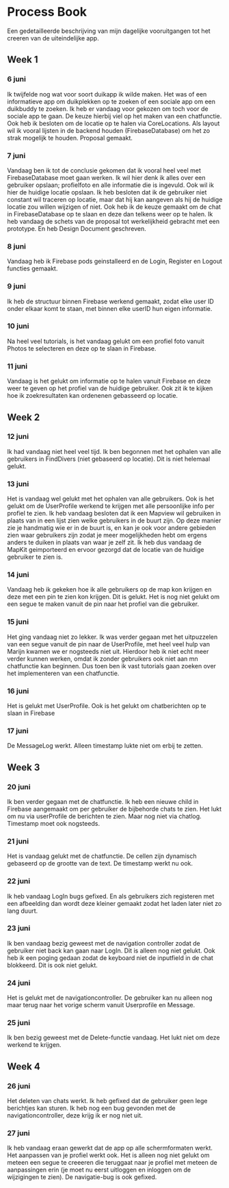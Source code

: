 # Process Book
Een gedetailleerde beschrijving van mijn dagelijke vooruitgangen tot het creeren van de uiteindelijke app.

## Week 1
### 6 juni
Ik twijfelde nog wat voor soort duikapp ik wilde maken. Het was of een informatieve app om duikplekken op te zoeken of een sociale app om een duikbuddy te zoeken. Ik heb er vandaag voor gekozen om toch voor de sociale app te gaan. De keuze hierbij viel op het maken van een chatfunctie. Ook heb ik besloten om de locatie op te halen via CoreLocations. Als layout wil ik vooral lijsten in de backend houden (FirebaseDatabase) om het zo strak mogelijk te houden. Proposal gemaakt.

### 7 juni
Vandaag ben ik tot de conclusie gekomen dat ik vooral heel veel met FirebaseDatabase moet gaan werken. Ik wil hier denk ik alles over een gebruiker opslaan; profielfoto en alle informatie die is ingevuld. Ook wil ik hier de huidige locatie opslaan. Ik heb besloten dat ik de gebruiker niet constant wil traceren op locatie, maar dat hij kan aangeven als hij de huidige locatie zou willen wijzigen of niet. Ook heb ik de keuze gemaakt om de chat in FirebaseDatabase op te slaan en deze dan telkens weer op te halen. Ik heb vandaag de schets van de proposal tot werkelijkheid gebracht met een prototype. En heb Design Document geschreven.

### 8 juni
Vandaag heb ik Firebase pods geinstalleerd en de Login, Register en Logout functies gemaakt.

### 9 juni
Ik heb de structuur binnen Firebase werkend gemaakt, zodat elke user ID onder elkaar komt te staan, met binnen elke userID hun eigen informatie.

### 10 juni
Na heel veel tutorials, is het vandaag gelukt om een profiel foto vanuit Photos te selecteren en deze op te slaan in Firebase.

### 11 juni
Vandaag is het gelukt om informatie op te halen vanuit Firebase en deze weer te geven op het profiel van de huidige gebruiker. Ook zit ik te kijken hoe ik zoekresultaten kan ordenenen gebasseerd op locatie.

## Week 2
### 12 juni
Ik had vandaag niet heel veel tijd. Ik ben begonnen met het ophalen van alle gebruikers in FindDivers (niet gebaseerd op locatie). Dit is niet helemaal gelukt.

### 13 juni
Het is vandaag wel gelukt met het ophalen van alle gebruikers. Ook is het gelukt om de UserProfile werkend te krijgen met alle persoonlijke info per profiel te zien. Ik heb vandaag besloten dat ik een Mapview wil gebruiken in plaats van in een lijst zien welke gebruikers in de buurt zijn. Op deze manier zie je handmatig wie er in de buurt is, en kan je ook voor andere gebieden zien waar gebruikers zijn zodat je meer mogelijkheden hebt om ergens anders te duiken in plaats van waar je zelf zit. Ik heb dus vandaag de MapKit geimporteerd en ervoor gezorgd dat de locatie van de huidige gebruiker te zien is.

### 14 juni
Vandaag heb ik gekeken hoe ik alle gebruikers op de map kon krijgen en deze met een pin te zien kon krijgen. Dit is gelukt. Het is nog niet gelukt om een segue te maken vanuit de pin naar het profiel van die gebruiker.

### 15 juni
Het ging vandaag niet zo lekker. Ik was verder gegaan met het uitpuzzelen van een segue vanuit de pin naar de UserProfile, met heel veel hulp van Marijn kwamen we er nogsteeds niet uit. Hierdoor heb ik niet echt meer verder kunnen werken, omdat ik zonder gebruikers ook niet aan mn chatfunctie kan beginnen. Dus toen ben ik vast tutorials gaan zoeken over het implementeren van een chatfunctie.

### 16 juni
Het is gelukt met UserProfile. Ook is het gelukt om chatberichten op te slaan in Firebase

### 17 juni
De MessageLog werkt. Alleen timestamp lukte niet om erbij te zetten.

## Week 3
### 20 juni
Ik ben verder gegaan met de chatfunctie. Ik heb een nieuwe child in Firebase aangemaakt om per gebruiker de bijbehorde chats te zien. Het lukt om nu via userProfile de berichten te zien. Maar nog niet via chatlog. Timestamp moet ook nogsteeds.

### 21 juni
Het is vandaag gelukt met de chatfunctie. De cellen zijn dynamisch gebaseerd op de grootte van de text. De timestamp werkt nu ook.

### 22 juni
Ik heb vandaag LogIn bugs gefixed. En als gebruikers zich registeren met een afbeelding dan wordt deze kleiner gemaakt zodat het laden later niet zo lang duurt.

### 23 juni
Ik ben vandaag bezig geweest met de navigation controller zodat de gebruiker niet back kan gaan naar LogIn. Dit is alleen nog niet gelukt. Ook heb ik een poging gedaan zodat de keyboard niet de inputfield in de chat blokkeerd. Dit is ook niet gelukt.

### 24 juni
Het is gelukt met de navigationcontroller. De gebruiker kan nu alleen nog maar terug naar het vorige scherm vanuit Userprofile en Message.

### 25 juni
Ik ben bezig geweest met de Delete-functie vandaag. Het lukt niet om deze werkend te krijgen.

## Week 4
### 26 juni
Het deleten van chats werkt. Ik heb gefixed dat de gebruiker geen lege berichtjes kan sturen. Ik heb nog een bug gevonden met de navigationcontroller, deze krijg ik er nog niet uit.

### 27 juni
Ik heb vandaag eraan gewerkt dat de app op alle schermformaten werkt. Het aanpassen van je profiel werkt ook. Het is alleen nog niet gelukt om meteen een segue te creeeren die teruggaat naar je profiel met meteen de aanpassingen erin (je moet nu eerst uitloggen en inloggen om de wijzigingen te zien). De navigatie-bug is ook gefixed.


